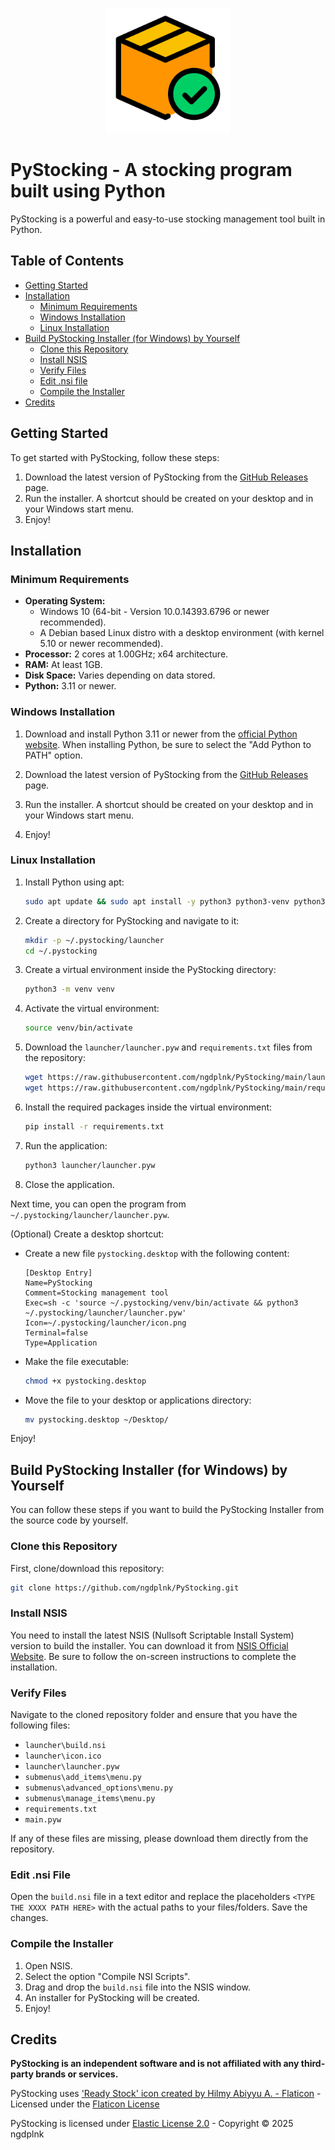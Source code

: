 <p align="center">
  <img src="https://raw.githubusercontent.com/ngdplnk/PyStocking/main/launcher/icon.png" alt="PyStocking Icon" width="200" />
</p>

# PyStocking - A stocking program built using Python

PyStocking is a powerful and easy-to-use stocking management tool built in Python.

## Table of Contents
- [Getting Started](#getting-started)
- [Installation](#installation)
  - [Minimum Requirements](#minimum-requirements)
  - [Windows Installation](#windows-installation)
  - [Linux Installation](#linux-installation)
- [Build PyStocking Installer (for Windows) by Yourself](#build-pystocking-installer-for-windows-by-yourself)
  - [Clone this Repository](#clone-this-repository)
  - [Install NSIS](#install-nsis)
  - [Verify Files](#verify-files)
  - [Edit .nsi file](#edit-nsi-file)
  - [Compile the Installer](#compile-the-installer)
- [Credits](#credits)

## Getting Started
To get started with PyStocking, follow these steps:

1. Download the latest version of PyStocking from the [GitHub Releases](https://github.com/ngdplnk/PyStocking/releases/latest) page.
2. Run the installer. A shortcut should be created on your desktop and in your Windows start menu.
3. Enjoy!

## Installation  
### Minimum Requirements  
- **Operating System:**  
  - Windows 10 (64-bit - Version 10.0.14393.6796 or newer recommended).  
  - A Debian based Linux distro with a desktop environment (with kernel 5.10 or newer recommended).  
- **Processor:** 2 cores at 1.00GHz; x64 architecture.  
- **RAM:** At least 1GB.  
- **Disk Space:** Varies depending on data stored.  
- **Python:** 3.11 or newer.  

### Windows Installation
1. Download and install Python 3.11 or newer from the [official Python website](https://www.python.org/downloads/). When installing Python, be sure to select the "Add Python to PATH" option.

2. Download the latest version of PyStocking from the [GitHub Releases](https://github.com/ngdplnk/PyStocking/releases/latest) page.

3. Run the installer. A shortcut should be created on your desktop and in your Windows start menu.

4. Enjoy!

### Linux Installation
1. Install Python using apt:
    ```bash
    sudo apt update && sudo apt install -y python3 python3-venv python3-pip
    ```
2. Create a directory for PyStocking and navigate to it:
    ```bash
    mkdir -p ~/.pystocking/launcher
    cd ~/.pystocking
    ```
3. Create a virtual environment inside the PyStocking directory:
    ```bash
    python3 -m venv venv
    ```
4. Activate the virtual environment:
    ```bash
    source venv/bin/activate
    ```
5. Download the `launcher/launcher.pyw` and `requirements.txt` files from the repository:
    ```bash
    wget https://raw.githubusercontent.com/ngdplnk/PyStocking/main/launcher/launcher.pyw -P launcher/
    wget https://raw.githubusercontent.com/ngdplnk/PyStocking/main/requirements.txt
    ```
6. Install the required packages inside the virtual environment:
    ```bash
    pip install -r requirements.txt
    ```
7. Run the application:
    ```bash
    python3 launcher/launcher.pyw
    ```
8. Close the application.

Next time, you can open the program from `~/.pystocking/launcher/launcher.pyw`.

(Optional) Create a desktop shortcut:
- Create a new file `pystocking.desktop` with the following content:
    ```desktop
    [Desktop Entry]
    Name=PyStocking
    Comment=Stocking management tool
    Exec=sh -c 'source ~/.pystocking/venv/bin/activate && python3 ~/.pystocking/launcher/launcher.pyw'
    Icon=~/.pystocking/launcher/icon.png
    Terminal=false
    Type=Application
    ```
- Make the file executable:
    ```bash
    chmod +x pystocking.desktop
    ```
- Move the file to your desktop or applications directory:
    ```bash
    mv pystocking.desktop ~/Desktop/
    ```

Enjoy!

## Build PyStocking Installer (for Windows) by Yourself

You can follow these steps if you want to build the PyStocking Installer from the source code by yourself.

### Clone this Repository

First, clone/download this repository:

```bash
git clone https://github.com/ngdplnk/PyStocking.git
```

### Install NSIS

You need to install the latest NSIS (Nullsoft Scriptable Install System) version to build the installer. You can download it from [NSIS Official Website](https://nsis.sourceforge.io/Download). Be sure to follow the on-screen instructions to complete the installation.

### Verify Files

Navigate to the cloned repository folder and ensure that you have the following files:

- `launcher\build.nsi`
- `launcher\icon.ico`
- `launcher\launcher.pyw`
- `submenus\add_items\menu.py`
- `submenus\advanced_options\menu.py`
- `submenus\manage_items\menu.py`
- `requirements.txt`
- `main.pyw`

If any of these files are missing, please download them directly from the repository.

### Edit .nsi File

Open the `build.nsi` file in a text editor and replace the placeholders `<TYPE THE XXXX PATH HERE>` with the actual paths to your files/folders. Save the changes.

### Compile the Installer

1. Open NSIS.
2. Select the option "Compile NSI Scripts".
3. Drag and drop the `build.nsi` file into the NSIS window.
4. An installer for PyStocking will be created.
5. Enjoy!

## Credits

**PyStocking is an independent software and is not affiliated with any third-party brands or services.**

PyStocking uses <a href="https://www.flaticon.com/free-icons/stock" title="'Stock' Icons on Flaticon">'Ready Stock' icon created by Hilmy Abiyyu A. - Flaticon</a> - Licensed under the [Flaticon License](https://www.flaticon.com/legal#nav-flaticon-agreement)

PyStocking is licensed under [Elastic License 2.0](https://github.com/ngdplnk/PyStocking/blob/main/LICENSE) - Copyright © 2025 ngdplnk
